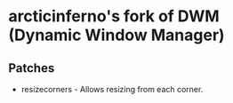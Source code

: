 # arcticinferno's fork of DWM (Dynamic Window Manager)

## Patches
* resizecorners - Allows resizing from each corner.
